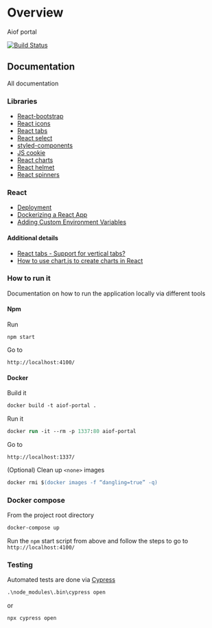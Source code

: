 # Overview

Aiof portal

[![Build Status](https://gkamacharov.visualstudio.com/gkama-cicd/_apis/build/status/kamacharovs.aiof-portal?branchName=master)](https://gkamacharov.visualstudio.com/gkama-cicd/_build/latest?definitionId=21&branchName=master)

## Documentation

All documentation

### Libraries

- [React-bootstrap](https://react-bootstrap.github.io/getting-started/introduction/)
- [React icons](https://github.com/react-icons/react-icons)
- [React tabs](https://www.npmjs.com/package/react-tabs)
- [React select](https://www.npmjs.com/package/react-select)
- [styled-components](https://styled-components.com/)
- [JS cookie](https://www.npmjs.com/package/js-cookie)
- [React charts](https://www.npmjs.com/package/react-chartjs-2)
- [React helmet](https://github.com/nfl/react-helmet)
- [React spinners](https://www.npmjs.com/package/react-spinners)

### React

- [Deployment](https://create-react-app.dev/docs/deployment/)
- [Dockerizing a React App](https://mherman.org/blog/dockerizing-a-react-app/)
- [Adding Custom Environment Variables](https://create-react-app.dev/docs/adding-custom-environment-variables/)

#### Additional details

- [React tabs - Support for vertical tabs?](https://github.com/reactjs/react-tabs/issues/274)
- [How to use chart.js to create charts in React](https://www.educative.io/edpresso/how-to-use-chartjs-to-create-charts-in-react)

### How to run it

Documentation on how to run the application locally via different tools

#### Npm

Run

```powershel
npm start
```

Go to

```text
http://localhost:4100/
```

#### Docker

Build it

```ps
docker build -t aiof-portal .
```

Run it

```ps
docker run -it --rm -p 1337:80 aiof-portal
```

Go to

```text
http://localhost:1337/
```

(Optional) Clean up `<none>` images

```ps
docker rmi $(docker images -f “dangling=true” -q)
```

### Docker compose

From the project root directory

```ps
docker-compose up
```

Run the `npm` start script from above and follow the steps to go to `http://localhost:4100/`

### Testing

Automated tests are done via [Cypress](https://cypress.io)

```ps
.\node_modules\.bin\cypress open
```

or

```ps
npx cypress open
```
